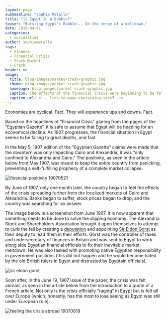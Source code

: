 ```yaml
---
layout: page
subheadline: "Sophia Metallo"
title: "Is Egypt In A Bubble?"
teaser: "Bursting Egypt's Bubble... On the verge of a meltdown."
date: 2018-04-01
categories:
  - curiosities
author: sophiametallo
tags:
  - Finance
  - Financial Crisis
  - Stock Market
  - Crash
header: no
image:
  title: blog-images/market-crash-graphic.jpg
  thumb: blog-images/market-crash-graphic.jpg
  homepage: blog-images/market-crash-graphic.jpg
  Caption: The effects of the financial crisis were beginning to be felt by early 1907.
  caption_url: <!-- link-to-page-containing-text? -->  
---
```

Economies are cyclical. Fact. They will experience ups and downs. Fact.

Based on the headlines of “Financial Crisis” glaring from the pages of the “Egyptian Gazette”, it is safe to assume that Egypt will be heading for an economical decline. As 1907 progresses, the financial situation in Egypt seems to be falling to great depths, and fast.

In the May 5, 1907 edition of the "Egyptian Gazette" claims were made that the downturn was only impacting Cairo and Alexandria, it was “only confined to Alexandria and Cairo.” The positivity, as seen in the article below from May 1907, was meant to keep the entire country from panicking, preventing a self-fulfilling prophecy of a complete market collapse.

![financial positivity 19070521](https://github.com/dig-eg-gaz/dig-eg-gaz.github.io/blob/master/images/blog-images/financial-positivity-19070521.JPG?raw=true)

By June of 1907, only one month later, the country began to feel the effects of the crisis spreading further from the localized markets of Cairo and Alexandria. Banks began to suffer, stock prices began to drop, and the country was searching for an answer.

The image below is a screenshot from June 1907. It is now apparent that something needs to be done to solve the slipping economy.  The Alexandria Stock and Shareholders Association brought it upon themselves to attempt to curb the fall by creating a [deputation](https://www.google.com/search?ei=6i7BWsOpLIX3zgLq6auwAQ&q=define+deputation&oq=define+deputation&gs_l=psy-ab.3..0j0i22i30k1l7.22758.23978.0.24069.10.8.0.0.0.0.226.613.0j1j2.3.0....0...1.1.64.psy-ab..7.3.611...35i39k1j0i10k1j0i22i10i30k1.0.SinQKTgLTj8) and appointing [Sir Eldon Gorst](https://en.wikipedia.org/wiki/Eldon_Gorst) as their deputy to lead them in their efforts.  Gorst was the controller of taxes and undersecretary of finances in Britain and was sent to Egypt to work along side Egyptian financial officials to fix their inevitable market meltdown.  He was also tasked with promoting native Egyptian responsibility in government positions (this did not happen and he would become hated by the old British rulers in Egypt and distrusted by Egyptain officials).  

![sir eldon gorst](https://github.com/dig-eg-gaz/dig-eg-gaz.github.io/blob/master/images/blog-images/sir-eldon-gorst.JPG?raw=true)

Soon after, in the June 19, 1907 issue of the paper, the crisis was felt abroad, as seen in the article below from the introduction to a quote of a French article. Not only is the crisis officially “raging” in Egypt but is felt all over Europe (which, honestly, has the most to lose seeing as Egypt was still under European rule).

![feeling the crisis abroad 19070619](https://github.com/dig-eg-gaz/dig-eg-gaz.github.io/blob/master/images/blog-images/feeling-the-crisis-abroad-19070619.JPG?raw=true)
